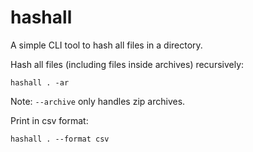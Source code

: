 # hashall
A simple CLI tool to hash all files in a directory.

Hash all files (including files inside archives) recursively:
```console
hashall . -ar
```

Note: `--archive` only handles zip archives.

Print in csv format:
```console
hashall . --format csv
```